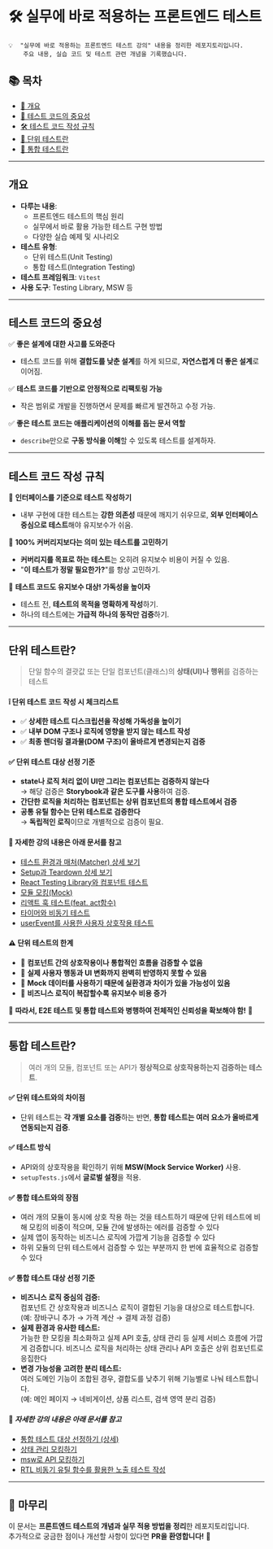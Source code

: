 # 🛠 실무에 바로 적용하는 프론트엔드 테스트
~~~ plaintext
💡  "실무에 바로 적용하는 프론트엔드 테스트 강의" 내용을 정리한 레포지토리입니다.  
    주요 내용, 실습 코드 및 테스트 관련 개념을 기록했습니다.
~~~

## 📚 목차
- [📝 개요](#개요)
- [🚀 테스트 코드의 중요성](#테스트-코드의-중요성)
- [🛠 테스트 코드 작성 규칙](#테스트-코드-작성-규칙)
- [🧩 단위 테스트란](#단위-테스트란)
- [🔗 통합 테스트란](#통합-테스트란)

---

## 개요
- **다루는 내용**:
  - 프론트엔드 테스트의 핵심 원리
  - 실무에서 바로 활용 가능한 테스트 구현 방법
  - 다양한 실습 예제 및 시나리오
- **테스트 유형**:
  - 단위 테스트(Unit Testing)
  - 통합 테스트(Integration Testing)
- **테스트 프레임워크**: `Vitest`
- **사용 도구**: Testing Library, MSW 등

---

## 테스트 코드의 중요성
✅ **좋은 설계에 대한 사고를 도와준다**  
   - 테스트 코드를 위해 **결합도를 낮춘 설계**를 하게 되므로, **자연스럽게 더 좋은 설계**로 이어짐.  

✅ **테스트 코드를 기반으로 안정적으로 리팩토링 가능**  
   - 작은 범위로 개발을 진행하면서 문제를 빠르게 발견하고 수정 가능.  

✅ **좋은 테스트 코드는 애플리케이션의 이해를 돕는 문서 역할**  
   - `describe`만으로 **구동 방식을 이해**할 수 있도록 테스트를 설계하자.

---

## 테스트 코드 작성 규칙
📌 **인터페이스를 기준으로 테스트 작성하기**  
   - 내부 구현에 대한 테스트는 **강한 의존성** 때문에 깨지기 쉬우므로, **외부 인터페이스 중심으로 테스트**해야 유지보수가 쉬움.  

📌 **100% 커버리지보다는 의미 있는 테스트를 고민하기**  
   - **커버리지를 목표로 하는 테스트**는 오히려 유지보수 비용이 커질 수 있음.  
   - "**이 테스트가 정말 필요한가?**"를 항상 고민하기.  

📌 **테스트 코드도 유지보수 대상! 가독성을 높이자**  
   - 테스트 전, **테스트의 목적을 명확하게 작성**하기.  
   - 하나의 테스트에는 **가급적 하나의 동작만 검증**하기.

---

## 단위 테스트란?
> 단일 함수의 결괏값 또는 단일 컴포넌트(클래스)의 **상태(UI)나 행위**를 검증하는 테스트

#### ❕ 단위 테스트 코드 작성 시 체크리스트
- ✅ **상세한 테스트 디스크립션을 작성해 가독성을 높이기**
- ✅ **내부 DOM 구조나 로직에 영향을 받지 않는 테스트 작성**
- ✅ **최종 렌더링 결과물(DOM 구조)이 올바르게 변경되는지 검증**

#### ✅ 단위 테스트 대상 선정 기준
- **state나 로직 처리 없이 UI만 그리는 컴포넌트는 검증하지 않는다**  
   → 해당 검증은 **Storybook과 같은 도구를 사용**하여 검증.  
- **간단한 로직을 처리하는 컴포넌트는 상위 컴포넌트의 통합 테스트에서 검증**  
- **공통 유틸 함수는 단위 테스트로 검증한다**  
   → **독립적인 로직**이므로 개별적으로 검증이 필요.  

#### 📌 **자세한 강의 내용은 아래 문서를 참고**
- [테스트 환경과 매처(Matcher) 상세 보기](./docs/unit-test/test-environment-and-matchers.md)<br>
- [Setup과 Teardown 상세 보기](./docs/unit-test/setup-and-teardown.md)<br>
- [React Testing Library와 컴포넌트 테스트](./docs/unit-test/react-testing-library-and-component-test.md)<br>
- [모듈 모킹(Mock)](./docs/unit-test/module-mocking.md)<br>
- [리액트 훅 테스트(feat. act함수)](./docs/unit-test/react-hook-test.md)<br>
- [타이머와 비동기 테스트](./docs/unit-test/timer-and-async-test.md)<br>
- [userEvent를 사용한 사용자 상호작용 테스트](./docs/unit-test/userEvent-Interaction-Testing.md)<br>

#### ⚠ 단위 테스트의 한계
- 🔹 **컴포넌트 간의 상호작용이나 통합적인 흐름을 검증할 수 없음**  
- 🔹 **실제 사용자 행동과 UI 변화까지 완벽히 반영하지 못할 수 있음**  
- 🔹 **Mock 데이터를 사용하기 때문에 실환경과 차이가 있을 가능성이 있음**  
- 🔹 **비즈니스 로직이 복잡할수록 유지보수 비용 증가**  

📌 **따라서, E2E 테스트 및 통합 테스트와 병행하여 전체적인 신뢰성을 확보해야 함!** 🚀

---

## 통합 테스트란?
> 여러 개의 모듈, 컴포넌트 또는 API가 **정상적으로 상호작용하는지 검증하는 테스트**.

#### ✅ 단위 테스트와의 차이점
- 단위 테스트는 **각 개별 요소를 검증**하는 반면, **통합 테스트는 여러 요소가 올바르게 연동되는지 검증**.

#### ✅ 테스트 방식
- API와의 상호작용을 확인하기 위해 **MSW(Mock Service Worker)** 사용.
- `setupTests.js`에서 **글로벌 설정**을 적용.

#### ✅ 통합 테스트와의 장점
- 여러 개의 모듈이 동시에 상호 작용 하는 것을 테스트하기 때문에 단위 테스트에 비해 모킹의 비중이 적으며, 모듈 간에 발생하는 에러를 검증할 수 있다
- 실제 앱이 동작하는 비즈니스 로직에 가깝게 기능을 검증할 수 있다
- 하위 모듈의 단위 테스트에서 검증할 수 있는 부분까지 한 번에 효율적으로 검증할 수 있다

#### ✅ 통합 테스트 대상 선정 기준
- **비즈니스 로직 중심의 검증:**  
  컴포넌트 간 상호작용과 비즈니스 로직이 결합된 기능을 대상으로 테스트합니다.  
  (예: 장바구니 추가 → 가격 계산 → 결제 과정 검증)
- **실제 환경과 유사한 테스트:**  
  가능한 한 모킹을 최소화하고 실제 API 호출, 상태 관리 등 실제 서비스 흐름에 가깝게 검증합니다.
  비즈니스 로직을 처리하는 상태 관리나 API 호출은 상위 컴포넌트로 응집한다
- **변경 가능성을 고려한 분리 테스트:**  
  여러 도메인 기능이 조합된 경우, 결합도를 낮추기 위해 기능별로 나눠 테스트합니다.  
  (예: 메인 페이지 → 네비게이션, 상품 리스트, 검색 영역 분리 검증)

#### 📌 *자세한 강의 내용은 아래 문서를 참고*
- [통합 테스트 대상 선정하기 (상세)](./docs/integration-test/integration-test-selection.md)<br>
- [상태 관리 모킹하기](./docs/integration-test/state-management-mocking.md)<br>
- [msw로 API 모킹하기](./docs/integration-test/msw.md)<br>
- [RTL 비동기 유틸 함수를 활용한 노출 테스트 작성](./docs/integration-test/react-testing-library-async.md)<br>

---

## 🎯 마무리
이 문서는 **프론트엔드 테스트의 개념과 실무 적용 방법을 정리**한 레포지토리입니다.  
추가적으로 궁금한 점이나 개선할 사항이 있다면 **PR을 환영합니다!** 🚀
